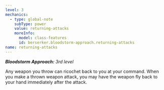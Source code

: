 ```yaml
---
level: 3
mechanics:
  - type: global-note
    subType: power
    value: returning-attacks
    moreInfo:
      model: class-features
      id: berserker.bloodstorm-approach.returning-attacks
name: returning-attacks
---
```

_**Bloodstorm Approach:** 3rd level_
Any weapon you throw can ricochet back to you at your command. When you make a thrown weapon attack, you may have the weapon fly back to your hand immediately after the attack.